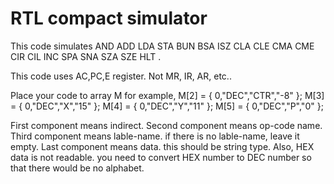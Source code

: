 # RTL compact simulator

This code simulates 
AND
ADD
LDA
STA
BUN
BSA
ISZ
CLA
CLE
CMA
CME
CIR
CIL
INC
SPA
SNA
SZA
SZE
HLT
.

This code uses AC,PC,E register. Not MR, IR, AR, etc..

Place your code to array M
for example, 
    M[2] = { 0,"DEC","CTR","-8" };
    M[3] = { 0,"DEC","X","15" };
    M[4] = { 0,"DEC","Y","11" };
    M[5] = { 0,"DEC","P","0" };

First component means indirect.
Second component means op-code name.
Third component means lable-name. if there is no lable-name, leave it empty.
Last component means data. this should be string type. Also, HEX data is not readable. you need to convert HEX number to DEC number so that there would be no alphabet.
